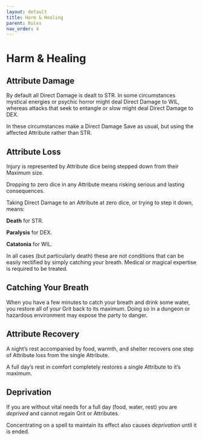 ```yaml
---
layout: default
title: Harm & Healing
parent: Rules
nav_order: 4
---
```


# Harm & Healing

## Attribute Damage

By default all Direct Damage is dealt to STR. In some circumstances mystical energies or psychic horror might deal Direct Damage to WIL, whereas attacks that seek to entangle or slow might deal Direct Damage to DEX.

In these circumstances make a Direct Damage Save as usual, but using the affected Attribute rather than STR.

## Attribute Loss

Injury is represented by Attribute dice being stepped down from their Maximum size.

Dropping to zero dice in any Attribute means risking serious and lasting consequences.

Taking Direct Damage to an Attribute at zero dice, or trying to step it down, means:

**Death** for STR.

**Paralysis** for DEX.

**Catatonia** for WIL.

In all cases (but particularly death) these are not conditions that can be easily rectified by simply catching your breath. Medical or magical expertise is required to be treated.

## Catching Your Breath

When you have a few minutes to catch your breath and drink some water, you restore all of your Grit back to its maximum. Doing so in a dungeon or hazardous environment may expose the party to danger.

## Attribute Recovery

A night’s rest accompanied by food, warmth, and shelter recovers one step of Attribute loss from the single Attribute.

A full day’s rest in comfort completely restores a single Attribute to it’s maximum.

## Deprivation

If you are without vital needs for a full day (food, water, rest) you are *deprived* and cannot regain Grit or Attributes.

Concentrating on a spell to maintain its effect also causes *deprivation* until it is ended.